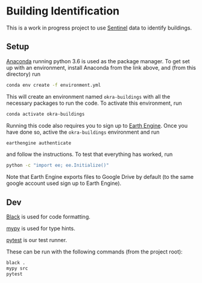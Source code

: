 # Building Identification

This is a work in progress project to use [Sentinel](https://developers.google.com/earth-engine/datasets/catalog/sentinel-2/)
data to identify buildings.

## Setup

[Anaconda](https://www.anaconda.com/download/#macos) running python 3.6 is used as the package manager. To get set up
with an environment, install Anaconda from the link above, and (from this directory) run

```bash
conda env create -f environment.yml
```
This will create an environment named `okra-buildings` with all the necessary packages to run the code. To 
activate this environment, run

```bash
conda activate okra-buildings
```

Running this code also requires you to sign up to [Earth Engine](https://developers.google.com/earth-engine/). Once you 
have done so, active the `okra-buildings` environment and run

```bash
earthengine authenticate
```

and follow the instructions. To test that everything has worked, run

```bash
python -c "import ee; ee.Initialize()"
```

Note that Earth Engine exports files to Google Drive by default (to the same google account used sign up to Earth Engine).

## Dev

[Black](https://black.readthedocs.io/en/stable/) is used for code formatting. 

[mypy](http://mypy-lang.org/) is used for type hints.

[pytest](https://docs.pytest.org/en/latest/) is our test runner.

These can be run with the following commands (from the project root):

```bash
black .
mypy src
pytest
```
